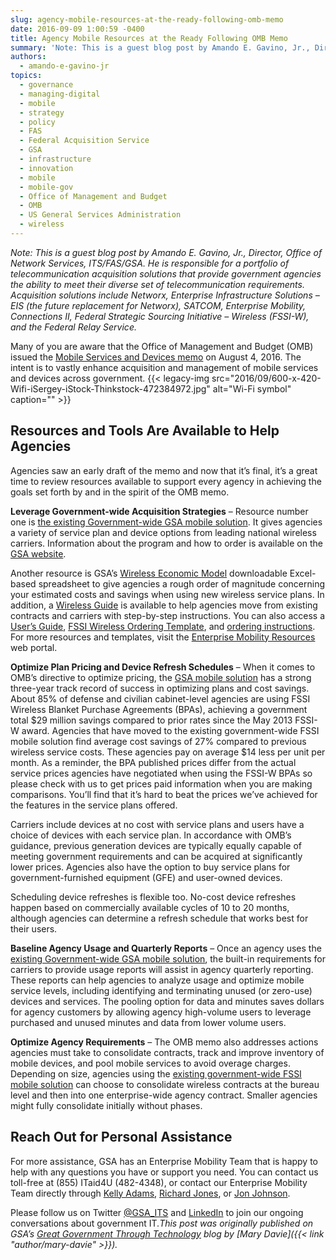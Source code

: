 ```yaml
---
slug: agency-mobile-resources-at-the-ready-following-omb-memo
date: 2016-09-09 1:00:59 -0400
title: Agency Mobile Resources at the Ready Following OMB Memo
summary: 'Note: This is a guest blog post by Amando E. Gavino, Jr., Director, Office of Network Services, ITS/FAS/GSA. He is responsible for a portfolio of telecommunication acquisition solutions that provide government agencies the ability to meet their diverse set of telecommunication requirements. Acquisition solutions include Networx, Enterprise Infrastructure Solutions &ndash; EIS (the future replacement for'
authors:
  - amando-e-gavino-jr
topics:
  - governance
  - managing-digital
  - mobile
  - strategy
  - policy
  - FAS
  - Federal Acquisition Service
  - GSA
  - infrastructure
  - innovation
  - mobile
  - mobile-gov
  - Office of Management and Budget
  - OMB
  - US General Services Administration
  - wireless
---
```


_Note: This is a guest blog post by Amando E. Gavino, Jr., Director, Office of Network Services, ITS/FAS/GSA. He is responsible for a portfolio of telecommunication acquisition solutions that provide government agencies the ability to meet their diverse set of telecommunication requirements. Acquisition solutions include Networx, Enterprise Infrastructure Solutions – EIS (the future replacement for Networx), SATCOM, Enterprise Mobility, Connections II, Federal Strategic Sourcing Initiative – Wireless (FSSI-W), and the Federal Relay Service._

Many of you are aware that the Office of Management and Budget (OMB) issued the [Mobile Services and Devices memo](https://www.whitehouse.gov/sites/default/files/omb/memoranda/2016/m_16_20.pdf) on August 4, 2016. The intent is to vastly enhance acquisition and management of mobile services and devices across government. {{< legacy-img src="2016/09/600-x-420-Wifi-iSergey-iStock-Thinkstock-472384972.jpg" alt="Wi-Fi symbol" caption="" >}} 

## Resources and Tools Are Available to Help Agencies

Agencies saw an early draft of the memo and now that it’s final, it’s a great time to review resources available to support every agency in achieving the goals set forth by and in the spirit of the OMB memo.

**Leverage Government-wide Acquisition Strategies** – Resource number one is [the existing Government-wide GSA mobile solution](http://www.gsa.gov/portal/category/100931). It gives agencies a variety of service plan and device options from leading national wireless carriers. Information about the program and how to order is available on the [GSA website](http://www.gsa.gov/portal/category/100931).

Another resource is GSA’s [Wireless Economic Model](http://www.gsa.gov/portal/content/225319) downloadable Excel-based spreadsheet to give agencies a rough order of magnitude concerning your estimated costs and savings when using new wireless service plans. In addition, a [Wireless Guide](http://www.gsa.gov/portal/getMediaData?mediaId=251607) is available to help agencies move from existing contracts and carriers with step-by-step instructions. You can also access a [User’s Guide](http://www.gsa.gov/portal/getMediaData?mediaId=173843), [FSSI Wireless Ordering Template](http://www.gsa.gov/portal/getMediaData?mediaId=251603), and [ordering instructions](http://www.gsa.gov/portal/getMediaData?mediaId=235527). For more resources and templates, visit the [Enterprise Mobility Resources](http://www.gsa.gov/portal/content/225655) web portal.

**Optimize Plan Pricing and Device Refresh Schedules** – When it comes to OMB’s directive to optimize pricing, the [GSA mobile solution](http://www.gsa.gov/portal/category/100931) has a strong three-year track record of success in optimizing plans and cost savings. About 85% of defense and civilian cabinet-level agencies are using FSSI Wireless Blanket Purchase Agreements (BPAs), achieving a government total $29 million savings compared to prior rates since the May 2013 FSSI-W award. Agencies that have moved to the existing government-wide FSSI mobile solution find average cost savings of 27% compared to previous wireless service costs. These agencies pay on average $14 less per unit per month. As a reminder, the BPA published prices differ from the actual service prices agencies have negotiated when using the FSSI-W BPAs so please check with us to get prices paid information when you are making comparisons. You’ll find that it’s hard to beat the prices we’ve achieved for the features in the service plans offered.

Carriers include devices at no cost with service plans and users have a choice of devices with each service plan. In accordance with OMB’s guidance, previous generation devices are typically equally capable of meeting government requirements and can be acquired at significantly lower prices. Agencies also have the option to buy service plans for government-furnished equipment (GFE) and user-owned devices.

Scheduling device refreshes is flexible too. No-cost device refreshes happen based on commercially available cycles of 10 to 20 months, although agencies can determine a refresh schedule that works best for their users.

**Baseline Agency Usage and Quarterly Reports** – Once an agency uses the [existing Government-wide GSA mobile solution](http://www.gsa.gov/portal/category/100931), the built-in requirements for carriers to provide usage reports will assist in agency quarterly reporting. These reports can help agencies to analyze usage and optimize mobile service levels, including identifying and terminating unused (or zero-use) devices and services. The pooling option for data and minutes saves dollars for agency customers by allowing agency high-volume users to leverage purchased and unused minutes and data from lower volume users.

**Optimize Agency Requirements** – The OMB memo also addresses actions agencies must take to consolidate contracts, track and improve inventory of mobile devices, and pool mobile services to avoid overage charges. Depending on size, agencies using the [existing government-wide FSSI mobile solution](http://www.gsa.gov/portal/category/100931) can choose to consolidate wireless contracts at the bureau level and then into one enterprise-wide agency contract. Smaller agencies might fully consolidate initially without phases.

## Reach Out for Personal Assistance

For more assistance, GSA has an Enterprise Mobility Team that is happy to help with any questions you have or support you need. You can contact us toll-free at (855) ITaid4U (482-4348), or contact our Enterprise Mobility Team directly through [Kelly Adams](mailto:kelly.adams@gsa.gov), [Richard Jones](mailto:richard.jones@gsa.gov), or [Jon Johnson](mailto:jon.johnson@gsa.gov).

Please follow us on Twitter [@GSA_ITS](https://twitter.com/#!/GSA_ITS) and [LinkedIn](https://goo.gl/gSRnIJ) to join our ongoing conversations about government IT._This post was originally published on GSA’s [Great Government Through Technology](https://gsablogs.gsa.gov/technology/) blog by [Mary Davie]({{< link "author/mary-davie" >}})._